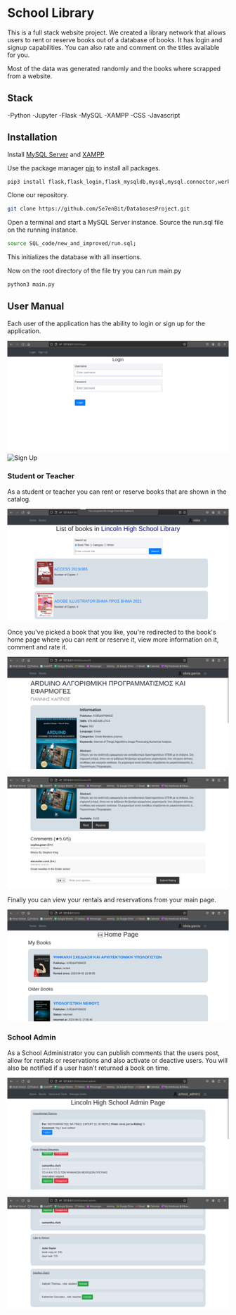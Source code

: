 # School Library

This is a full stack website project. We created a library network
that allows users to rent or reserve books out of a database of books.
It has login and signup capabilities. You can also rate and comment on the titles available for you.

Most of the data was generated randomly and the books where scrapped from
a website.

## Stack

-Python
-Jupyter
-Flask
-MySQL
-XAMPP
-CSS
-Javascript

## Installation

Install [MySQL Server](https://dev.mysql.com/downloads/mysql/) and [XAMPP](https://www.apachefriends.org/)

Use the package manager [pip](https://pip.pypa.io/en/stable/) to install all packages.

```bash
pip3 install flask,flask_login,flask_mysqldb,mysql,mysql.connector,werkzeug 
```

Clone our repository.

```bash
git clone https://github.com/Se7enBit/DatabasesProject.git
```

Open a terminal and start a MySQL Server instance.
Source the run.sql file on the running instance.

```bash
source SQL_code/new_and_improved/run.sql;
```

This initializes the database with all insertions.

Now on the root directory of the file try you can run main.py
 
```bash
python3 main.py
```

## User Manual

Each user of the application has the ability to login or sign up for the application.

![Login](./readme_images/login.png)
![Sign Up](./read_images/sign_up.png)

### Student or Teacher

As a student or teacher you can rent or reserve books that are shown in the catalog.

![Catalog](./readme_images/catalog.png)

Once you've picked a book that you like, you're redirected to the book's home page where
you can rent or reserve it, view more information on it, comment and rate it.

![Book Home Page 1](./readme_images/arduino_1.png)

![Book Home Page 2](./readme_images/arduino_2.png)

Finally you can view your rentals and reservations from your main page.

![My Books](./readme_images/my_books.png)

### School Admin

As a School Administrator you can publish comments that the users post, allow for rentals or reservations
and also activate or deactive users. You will also be notified if a user hasn't returned a book on time.

![School Admin 1](./readme_images/school_admin_1.png)

![School Admin 2](./readme_images/school_admin_2.png)
